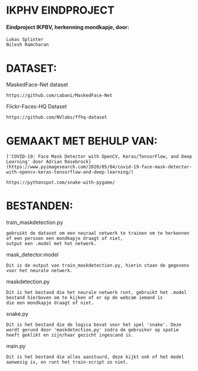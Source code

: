 # IKPHV EINDPROJECT
#### Eindproject IKPBV, herkenning mondkapje, door:

    Lukas Splinter
    Nilesh Ramcharan
    
# DATASET:

  MaskedFace-Net dataset
    
    https://github.com/cabani/MaskedFace-Net
    
  Flickr-Faces-HQ Dataset
    
    https://github.com/NVlabs/ffhq-dataset
    
   
# GEMAAKT MET BEHULP VAN:

    ['COVID-19: Face Mask Detector with OpenCV, Keras/TensorFlow, and Deep Learning' door Adrian Rosebrock](https://www.pyimagesearch.com/2020/05/04/covid-19-face-mask-detector-with-opencv-keras-tensorflow-and-deep-learning/)
    
    https://pythonspot.com/snake-with-pygame/
# BESTANDEN:

  train_maskdetection.py
    
    gebruikt de dataset om een neuraal netwerk te trainen om te herkennen of een persoon een mondkapje draagt of niet, 
    output een .model met het netwerk.
    
  mask_detector.model
  
    Dit is de output van train_maskdetection.py, hierin staan de gegevens voor het neurale netwerk.

  maskdetection.py
  
    Dit is het bestand die het neurale netwerk runt, gebruikt het .model bestand hierboven om te kijken of er op de webcam iemand is
    die een mondkapje draagt of niet.
    
  snake.py
    
    Dit is het bestand die de logica bevat voor het spel 'snake'. Deze wordt gerund door 'maskdetection.py' zodra de gebruiker op spatie
    heeft geklikt en zijn/haar gezicht ingescand is.
    
  main.py
    
    Dit is het bestand die alles aanstuurd, deze kijkt ook of het model aanwezig is, en runt het train-script zo niet. 
    